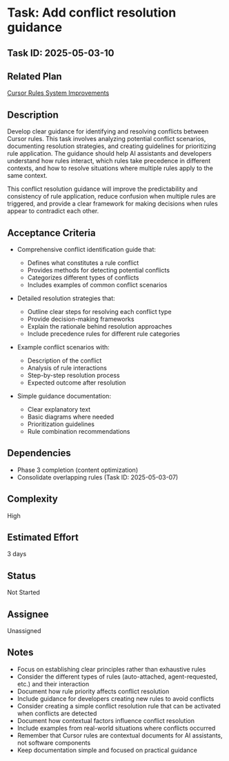# Task: Add conflict resolution guidance

## Task ID: 2025-05-03-10

## Related Plan

[Cursor Rules System Improvements](../plans/cursor-rules-improvement.md)

## Description

Develop clear guidance for identifying and resolving conflicts between Cursor rules. This task involves analyzing potential conflict scenarios, documenting resolution strategies, and creating guidelines for prioritizing rule application. The guidance should help AI assistants and developers understand how rules interact, which rules take precedence in different contexts, and how to resolve situations where multiple rules apply to the same context.

This conflict resolution guidance will improve the predictability and consistency of rule application, reduce confusion when multiple rules are triggered, and provide a clear framework for making decisions when rules appear to contradict each other.

## Acceptance Criteria

- Comprehensive conflict identification guide that:
  - Defines what constitutes a rule conflict
  - Provides methods for detecting potential conflicts
  - Categorizes different types of conflicts
  - Includes examples of common conflict scenarios

- Detailed resolution strategies that:
  - Outline clear steps for resolving each conflict type
  - Provide decision-making frameworks
  - Explain the rationale behind resolution approaches
  - Include precedence rules for different rule categories

- Example conflict scenarios with:
  - Description of the conflict
  - Analysis of rule interactions
  - Step-by-step resolution process
  - Expected outcome after resolution

- Simple guidance documentation:
  - Clear explanatory text
  - Basic diagrams where needed
  - Prioritization guidelines
  - Rule combination recommendations

## Dependencies

- Phase 3 completion (content optimization)
- Consolidate overlapping rules (Task ID: 2025-05-03-07)

## Complexity

High

## Estimated Effort

3 days

## Status

Not Started

## Assignee

Unassigned

## Notes

- Focus on establishing clear principles rather than exhaustive rules
- Consider the different types of rules (auto-attached, agent-requested, etc.) and their interaction
- Document how rule priority affects conflict resolution
- Include guidance for developers creating new rules to avoid conflicts
- Consider creating a simple conflict resolution rule that can be activated when conflicts are detected
- Document how contextual factors influence conflict resolution
- Include examples from real-world situations where conflicts occurred
- Remember that Cursor rules are contextual documents for AI assistants, not software components
- Keep documentation simple and focused on practical guidance
